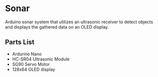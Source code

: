 # Sonar
Arduino sonar system that utilizes an ultrasonic receiver to detect objects and displays the gathered data on an OLED display.

## Parts List
- Ardurino Nano
- HC-SR04 Ultrasonic Module
- SG90 Servo Motor
- 128x64 OLED display